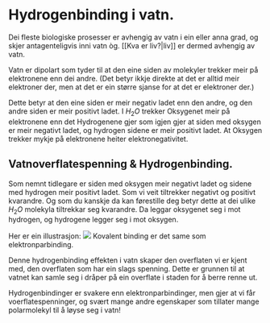 # Hydrogenbinding i vatn.

Dei fleste biologiske prosesser er avhengig av vatn i ein eller anna grad, og skjer antagenteligvis inni vatn òg.
[[Kva er liv?|liv]] er dermed avhengig av vatn.

Vatn er dipolart som tyder til at den eine siden av molekyler trekker meir på elektronene enn dei andre. (Det betyr ikkje direkte at det er alltid meir elektroner der, men at det er ein større sjanse for at det er elektroner der.)

Dette betyr at den eine siden er meir negativ ladet enn den andre, og den andre siden er meir positivt ladet.
I $H_2O$ trekker Oksygenet meir på elektronene enn det Hydrogenene gjer som igjen gjer at siden med oksygen er meir negativt ladet, og hydrogen sidene er meir positivt ladet. 
At Oksygen trekker mykje på elektronene heiter elektronegativitet.


## Vatnoverflatespenning & Hydrogenbinding.

Som nemnt tidlegare er siden med oksygen meir negativt ladet og sidene med hydrogen meir positivt ladet. Som vi veit tiltrekker negativt og positivt kvarandre.
Og som du kanskje da kan førestille deg betyr dette at dei ulike $H_2O$ molekyla tiltrekkar seg kvarandre. Da leggar oksygenet seg i mot hydrogen, og hydrogene legger seg i mot oksygen. 

Her er ein illustrasjon:
![](https://media.snl.no/media/176750/standard_kovalent_binding.png)
Kovalent binding er det same som elektronparbinding.

Denne hydrogenbinding effekten i vatn skaper den overflaten vi er kjent med, den overflaten som har ein slags spenning. Dette er grunnen til at vatnet kan samle seg i dråper på ein overflate i staden for å berre renne ut. 


Hydrogenbindinger er svakere enn elektronparbindinger, men gjer at vi får voerflatespenninger, og svært mange andre egenskaper som tillater mange polarmolekyl til å løyse seg i vatn!
